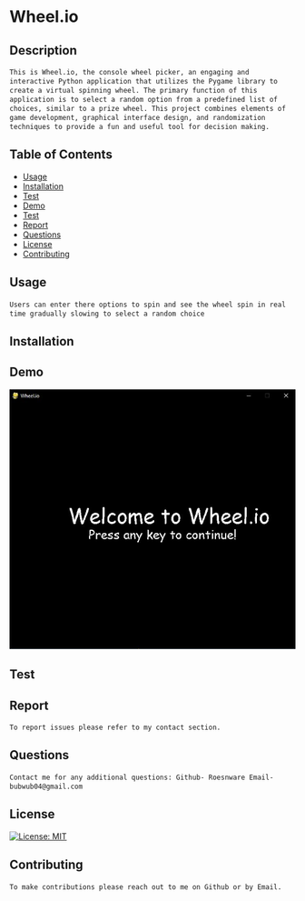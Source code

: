 # Wheel.io
## Description
    
    This is Wheel.io, the console wheel picker, an engaging and interactive Python application that utilizes the Pygame library to create a virtual spinning wheel. The primary function of this application is to select a random option from a predefined list of choices, similar to a prize wheel. This project combines elements of game development, graphical interface design, and randomization techniques to provide a fun and useful tool for decision making.

## Table of Contents

- [Usage](#usage)
- [Installation](#installation)
- [Test](#test)
- [Demo](#demo)
- [Test](#test)
- [Report](#report)
- [Questions](#questions)
- [License](#license)
- [Contributing](#contributing)

## Usage
    
    Users can enter there options to spin and see the wheel spin in real time gradually slowing to select a random choice

## Installation

## Demo 

![output code](demo1.JPG)

## Test

## Report

    To report issues please refer to my contact section.

## Questions

    Contact me for any additional questions: Github- Roesnware Email- bubwub04@gmail.com
    
## License

[![License: MIT](https://img.shields.io/badge/License-MIT-yellow.svg)](https://opensource.org/licenses/MIT)
    
## Contributing
    
    To make contributions please reach out to me on Github or by Email.
